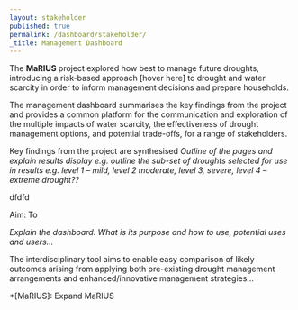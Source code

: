 ```yaml
---
layout: stakeholder
published: true
permalink: /dashboard/stakeholder/
_title: Management Dashboard
---
```


The **MaRIUS** project explored how best to manage future droughts, introducing a risk-based approach [hover here] to drought and water scarcity in order to inform management decisions and prepare households.

The management dashboard summarises the key findings from the project and provides a common platform for the communication and exploration of the multiple impacts of water scarcity, the effectiveness of drought management options, and potential trade-offs, for a range of stakeholders.

Key findings from the project are synthesised
*Outline of the pages and explain results display e.g. outline the sub-set of droughts selected for use in results e.g. level 1 – mild, level 2 moderate, level 3, severe, level 4 – extreme drought??*

<div id="thing" class="extended row">
	dfdfd
</div>

Aim: To 

*Explain the dashboard: What is its purpose and how to use, potential uses and users…*

The interdisciplinary tool aims to enable easy comparison of likely outcomes arising from applying both pre-existing drought management arrangements and enhanced/innovative management strategies…

*[MaRIUS]: Expand MaRIUS

